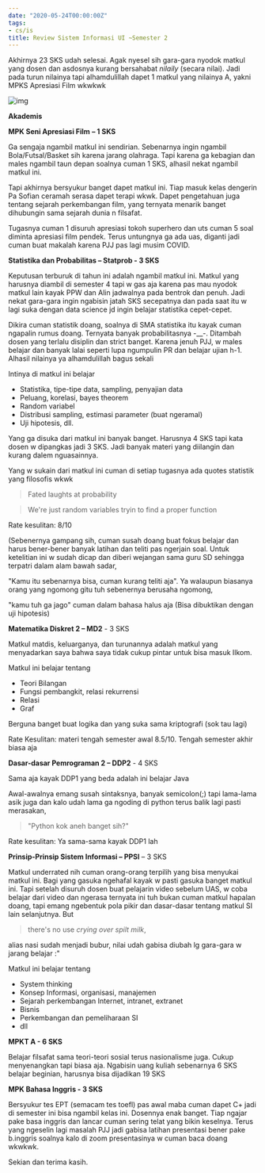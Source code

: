 ```yaml
---
date: "2020-05-24T00:00:00Z"
tags:
- cs/is
title: Review Sistem Informasi UI ~Semester 2
---
```


Akhirnya 23 SKS udah selesai. Agak nyesel sih gara-gara nyodok matkul yang dosen dan asdosnya kurang bersahabat *nilaily* (secara nilai). Jadi pada turun nilainya tapi alhamdulillah dapet 1 matkul yang nilainya A, yakni MPKS Apresiasi Film wkwkwk

![img](https://catatankemalasan.files.wordpress.com/2020/08/screenshot-82-1.png?w=227)

**Akademis**

**MPK Seni Apresiasi Film** **– 1 SKS**

Ga sengaja ngambil matkul ini sendirian. Sebenarnya ingin ngambil Bola/Futsal/Basket sih karena jarang olahraga. Tapi karena ga kebagian dan males ngambil taun depan soalnya cuman 1 SKS, alhasil nekat ngambil matkul ini.

Tapi akhirnya bersyukur banget dapet matkul ini. Tiap masuk kelas dengerin Pa Sofian ceramah serasa dapet terapi wkwk. Dapet pengetahuan juga tentang sejarah perkembangan film, yang ternyata menarik banget dihubungin sama sejarah dunia n filsafat.

Tugasnya cuman 1 disuruh apresiasi tokoh superhero dan uts cuman 5 soal diminta apresiasi film pendek. Terus untungnya ga ada uas, diganti jadi cuman buat makalah karena PJJ pas lagi musim COVID.



**Statistika dan Probabilitas – Statprob - 3 SKS**

Keputusan terburuk di tahun ini adalah ngambil matkul ini. Matkul yang harusnya diambil di semester 4 tapi w gas aja karena pas mau nyodok matkul lain kayak PPW dan Alin jadwalnya pada bentrok dan penuh. Jadi nekat gara-gara ingin ngabisin jatah SKS secepatnya dan pada saat itu w lagi suka dengan data science jd ingin belajar statistika cepet-cepet. 

Dikira cuman statistik doang, soalnya di SMA statistika itu kayak cuman ngapalin rumus doang. Ternyata banyak probabilitasnya -__-. Ditambah dosen yang terlalu disiplin dan strict banget. Karena jenuh PJJ, w males belajar dan banyak lalai seperti lupa ngumpulin PR dan belajar ujian h-1. Alhasil nilainya ya alhamdulillah bagus sekali

Intinya di matkul ini belajar

- Statistika, tipe-tipe data, sampling, penyajian data
- Peluang, korelasi, bayes theorem
- Random variabel
- Distribusi sampling, estimasi parameter (buat ngeramal)
- Uji hipotesis, dll.

Yang ga disuka dari matkul ini banyak banget. Harusnya 4 SKS tapi kata dosen w dipangkas jadi 3 SKS. Jadi banyak materi yang diilangin dan kurang dalem nguasainnya.

Yang w sukain dari matkul ini cuman di setiap tugasnya ada quotes statistik yang filosofis wkwk

> Fated laughts at probability

> We're just random variables tryin to find a proper function

Rate kesulitan: 8/10

(Sebenernya gampang sih, cuman susah doang buat fokus belajar dan harus bener-bener banyak latihan dan teliti pas ngerjain soal. Untuk ketelitian ini w sudah dicap dan diberi wejangan sama guru SD sehingga terpatri dalam alam bawah sadar, 

"Kamu itu sebenarnya bisa, cuman kurang teliti aja". Ya walaupun biasanya orang yang ngomong gitu tuh sebenernya berusaha ngomong,

"kamu tuh ga jago" cuman dalam bahasa halus aja (Bisa dibuktikan dengan uji hipotesis)



**Matematika Diskret 2 – MD2** - 3 SKS

Matkul matdis, keluarganya, dan turunannya adalah matkul yang menyadarkan saya bahwa saya tidak cukup pintar untuk bisa masuk Ilkom.

Matkul ini belajar tentang

- Teori Bilangan
- Fungsi pembangkit, relasi rekurrensi
- Relasi
- Graf

Berguna banget buat logika dan yang suka sama kriptografi (sok tau lagi)

Rate Kesulitan: materi tengah semester awal 8.5/10. Tengah semester akhir biasa aja



**Dasar-dasar Pemrograman 2 – DDP2** - 4 SKS

Sama aja kayak DDP1 yang beda adalah ini belajar Java

Awal-awalnya emang susah sintaksnya, banyak semicolon(;) tapi lama-lama asik juga dan kalo udah lama ga ngoding di python terus balik lagi pasti merasakan,

> "Python kok aneh banget sih?"

Rate kesulitan: Ya sama-sama kayak DDP1 lah



**Prinsip-Prinsip Sistem Informasi – PPSI** – 3 SKS

Matkul underrated nih cuman orang-orang terpilih yang bisa menyukai matkul ini. Bagi yang gasuka ngehafal kayak w pasti gasuka banget matkul ini. Tapi setelah disuruh dosen buat pelajarin video sebelum UAS, w coba belajar dari video dan ngerasa ternyata ini tuh bukan cuman matkul hapalan doang, tapi emang ngebentuk pola pikir dan dasar-dasar tentang matkul SI lain selanjutnya. But

> there's no use *crying over spilt milk*, 

alias nasi sudah menjadi bubur, nilai udah gabisa diubah lg gara-gara w jarang belajar :"

Matkul ini belajar tentang

- System thinking
- Konsep Informasi, organisasi, manajemen
- Sejarah perkembangan Internet, intranet, extranet
- Bisnis
- Perkembangan dan pemeliharaan SI
- dll



**MPKT A - 6 SKS**

Belajar filsafat sama teori-teori sosial terus nasionalisme juga. Cukup menyenangkan tapi biasa aja. Ngabisin uang kuliah sebenarnya 6 SKS belajar beginian, harusnya bisa dijadikan 19 SKS



**MPK Bahasa Inggris - 3 SKS**

Bersyukur tes EPT (semacam tes toefl) pas awal maba cuman dapet C+ jadi di semester ini bisa ngambil kelas ini. Dosennya enak banget. Tiap ngajar pake basa inggris dan lancar cuman sering telat yang bikin keselnya. Terus yang ngeselin lagi masalah PJJ jadi gabisa latihan presentasi bener pake b.inggris soalnya kalo di zoom presentasinya w cuman baca doang wkwkwk.



Sekian dan terima kasih.